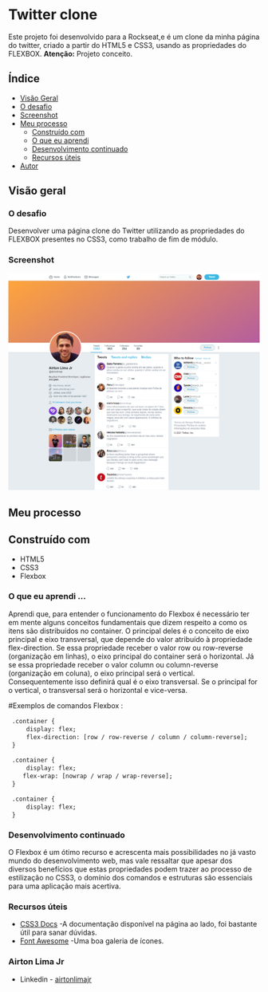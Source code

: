 # Twitter clone

Este projeto foi desenvolvido para a Rockseat,e é um clone da minha página do twitter, criado a partir do HTML5 e CSS3, usando as propriedades do FLEXBOX. 
<b>Atenção:</b> Projeto conceito.

## Índice

  - [Visão Geral](#Visão-Geral)
  - [O desafio](#O-desafio)
  - [Screenshot](#screenshot)
- [Meu processo](#Meu-processo)
  - [Construído com](#Construído-com)
  - [O que eu aprendi](#O-que-eu-aprendi)
  - [Desenvolvimento continuado](#desenvolvimento-continuado)
  - [Recursos úteis](#recursos-uteis)
- [Autor](#Autor)



## Visão geral

### O desafio

Desenvolver uma página clone do Twitter utilizando as propriedades do FLEXBOX presentes no CSS3, como trabalho de fim de módulo. 


### Screenshot

![Clone da página principal da minha conta de Twitter](https://github.com/airtonlimajr/projecttwitterclone/blob/main/img/Screenshot.png)



## Meu processo

## Construído com

- HTML5
- CSS3
- Flexbox

### O que eu aprendi ...

Aprendi que, para entender o funcionamento do Flexbox é necessário ter em mente alguns conceitos fundamentais que dizem respeito a como os itens são distribuídos no container. O principal deles é o conceito de eixo principal e eixo transversal, que depende do valor atribuído à propriedade flex-direction. Se essa propriedade receber o valor row ou row-reverse (organização em linhas), o eixo principal do container será o horizontal. Já se essa propriedade receber o valor column ou column-reverse (organização em coluna), o eixo principal será o vertical. Consequentemente isso definirá qual é o eixo transversal. Se o principal for o vertical, o transversal será o horizontal e vice-versa.

#Exemplos de comandos Flexbox : 

```
 .container {
     display: flex;
     flex-direction: [row / row-reverse / column / column-reverse];
 }
```
```
 .container {
     display: flex;
    flex-wrap: [nowrap / wrap / wrap-reverse];
 }

```
```
 .container {
     display: flex;
 }

```




### Desenvolvimento continuado

O Flexbox é um ótimo recurso e acrescenta mais possibilidades no já vasto mundo do desenvolvimento web, mas vale ressaltar que apesar dos diversos benefícios que estas propriedades podem trazer ao processo de estilização no CSS3,
o domínio dos comandos e estruturas são essenciais para uma aplicação  mais acertiva. 


### Recursos úteis

- [CSS3 Docs](https://devdocs.io/css/) -A documentação disponível na página ao lado, foi bastante útil para sanar dúvidas.
- [Font Awesome](https://fontawesome.com/icons?d=gallery&p=2) -Uma boa galeria de ícones. 


### Airton Lima Jr

- Linkedin - [airtonlimajr](https://www.linkedin.com/in/airtonlimajr/)
